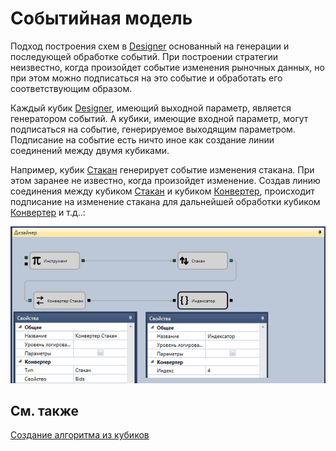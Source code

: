 # Событийная модель

Подход построения схем в [Designer](Designer.md) основанный на генерации и последующей обработке событий. При построении стратегии неизвестно, когда произойдет событие изменения рыночных данных, но при этом можно подписаться на это событие и обработать его соответствующим образом.

Каждый кубик [Designer](Designer.md), имеющий выходной параметр, является генератором событий. А кубики, имеющие входной параметр, могут подписаться на событие, генерируемое выходящим параметром. Подписание на событие есть ничто иное как создание линии соединений между двумя кубиками.

Например, кубик [Стакан](Designer_Depth.md) генерирует событие изменения стакана. При этом заранее не известно, когда произойдет изменение. Создав линию соединения между кубиком [Стакан](Designer_Depth.md) и кубиком [Конвертер](Designer_Converter.md), происходит подписание на изменение стакана для дальнейшей обработки кубиком [Конвертер](Designer_Converter.md) и т.д..:

![Designer Event model 00](../images/Designer_Event_model_00.png)

## См. также

[Создание алгоритма из кубиков](Designer_Algorithm_creation_of_elements.md)

